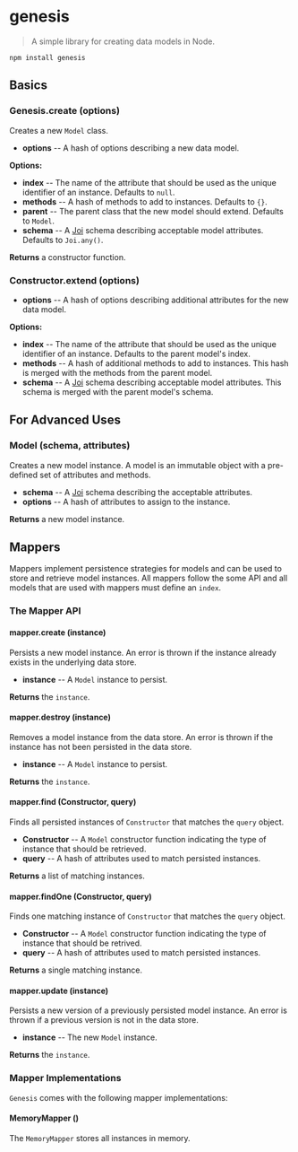 genesis
=======

> A simple library for creating data models in Node.

	npm install genesis

## Basics

### Genesis.create (options)

Creates a new `Model` class.

 + **options** -- A hash of options describing a new data model.

**Options:**
 + **index** -- The name of the attribute that should be used as the unique
   identifier of an instance. Defaults to `null`.
 + **methods** -- A hash of methods to add to instances. Defaults to `{}`.
 + **parent** -- The parent class that the new model should extend. Defaults to
   `Model`.
 + **schema** -- A [Joi][joi] schema describing acceptable model attributes.
   Defaults to `Joi.any()`.

**Returns** a constructor function.

### Constructor.extend (options)

 + **options** -- A hash of options describing additional attributes for the new
   data model.

**Options:**
 + **index** -- The name of the attribute that should be used as the unique
   identifier of an instance. Defaults to the parent model's index.
 + **methods** -- A hash of additional methods to add to instances. This hash is
   merged with the methods from the parent model.
 + **schema** -- A [Joi][joi] schema describing acceptable model attributes.
   This schema is merged with the parent model's schema.

## For Advanced Uses

### Model (schema, attributes)

Creates a new model instance. A model is an immutable object with a pre-defined
set of attributes and methods.

 + **schema** -- A [Joi][joi] schema describing the acceptable attributes.
 + **options** -- A hash of attributes to assign to the instance.

**Returns** a new model instance.

## Mappers

Mappers implement persistence strategies for models and can be used to store
and retrieve model instances. All mappers follow the some API and all models
that are used with mappers must define an `index`.

### The Mapper API

#### mapper.create (instance)

Persists a new model instance. An error is thrown if the instance already exists
in the underlying data store.

 + **instance** -- A `Model` instance to persist.

**Returns** the `instance`.

#### mapper.destroy (instance)

Removes a model instance from the data store. An error is thrown if the instance
has not been persisted in the data store.

 + **instance** -- A `Model` instance to persist.

**Returns** the `instance`.

#### mapper.find (Constructor, query)

Finds all persisted instances of `Constructor` that matches the `query` object.

 + **Constructor** -- A `Model` constructor function indicating the type of
   instance that should be retrieved.
 + **query** -- A hash of attributes used to match persisted instances.

**Returns** a list of matching instances.

#### mapper.findOne (Constructor, query)

Finds one matching instance of `Constructor` that matches the `query` object.

 + **Constructor** -- A `Model` constructor function indicating the type of
   instance that should be retrived.
 + **query** -- A hash of attributes used to match persisted instances.

**Returns** a single matching instance.

#### mapper.update (instance)

Persists a new version of a previously persisted model instance. An error is
thrown if a previous version is not in the data store.

 + **instance** -- The new `Model` instance.

**Returns** the `instance`.

### Mapper Implementations

`Genesis` comes with the following mapper implementations:

#### MemoryMapper ()

The `MemoryMapper` stores all instances in memory.

[joi]: https://github.com/hapijs/joi "Joi"
